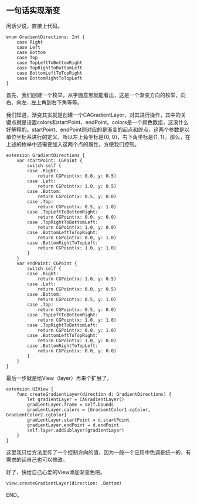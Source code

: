 ## 一句话实现渐变
闲话少说，直接上代码。

```
enum GradientDirections: Int {
    case Right
    case Left
    case Bottom
    case Top
    case TopLeftToBottomRight
    case TopRightToBottomLeft
    case BottomLeftToTopRight
    case BottomRightToTopLeft
}
```

首先，我们创建一个枚举，从字面意思就能看出，这是一个渐变方向的枚举，向右、向左…左上角到右下角等等。

我们知道，渐变其实就是创建一个CAGradientLayer，对其进行操作，其中的关键点就是设置colors和startPoint、endPoint。colors是一个颜色数组，这没什么好解释的。startPoint、endPoint则对应的是渐变的起点和终点，这两个参数是以单位坐标系进行的定义，所以左上角坐标是{0, 0}，右下角坐标是{1, 1}。那么，在上述的枚举中还需要加入这两个点的属性，方便我们控制。

```
extension GradientDirections {
    var startPoint: CGPoint {
        switch self {
        case .Right:
            return CGPoint(x: 0.0, y: 0.5)
        case .Left:
            return CGPoint(x: 1.0, y: 0.5)
        case .Bottom:
            return CGPoint(x: 0.5, y: 0.0)
        case .Top:
            return CGPoint(x: 0.5, y: 1.0)
        case .TopLeftToBottomRight:
            return CGPoint(x: 0.0, y: 0.0)
        case .TopRightToBottomLeft:
            return CGPoint(x: 1.0, y: 0.0)
        case .BottomLeftToTopRight:
            return CGPoint(x: 0.0, y: 1.0)
        case .BottomRightToTopLeft:
            return CGPoint(x: 1.0, y: 1.0)
        }
    }
    var endPoint: CGPoint {
        switch self {
        case .Right:
            return CGPoint(x: 1.0, y: 0.5)
        case .Left:
            return CGPoint(x: 0.0, y: 0.5)
        case .Bottom:
            return CGPoint(x: 0.5, y: 1.0)
        case .Top:
            return CGPoint(x: 0.5, y: 0.0)
        case .TopLeftToBottomRight:
            return CGPoint(x: 1.0, y: 1.0)
        case .TopRightToBottomLeft:
            return CGPoint(x: 0.0, y: 1.0)
        case .BottomLeftToTopRight:
            return CGPoint(x: 1.0, y: 0.0)
        case .BottomRightToTopLeft:
            return CGPoint(x: 0.0, y: 0.0)
        }
    }
}
```

最后一步就是给View（layer）再来个扩展了。

```
extension UIView {
    func createGradientLayer(direction d: GradientDirections) {
        let gradientLayer = CAGradientLayer()
        gradientLayer.frame = self.bounds
        gradientLayer.colors = [GradientColor1.cgColor, GradientColor2.cgColor]
        gradientLayer.startPoint = d.startPoint
        gradientLayer.endPoint = d.endPoint
        self.layer.addSublayer(gradientLayer)
    }
}
```

这里我只给方法里传了一个控制方向的值，因为一般一个应用中色调是统一的，有需求的话自己也可以修改。

好了，快给自己心爱的View添加渐变色吧。
```
view.createGradientLayer(direction: .Bottom)
```

END。